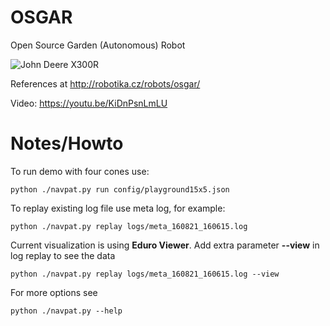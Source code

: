OSGAR
=====

Open Source Garden (Autonomous) Robot

![John Deere X300R](http://robotika.cz/competitions/roboorienteering/2016/jd-nav2.jpg)

References at
http://robotika.cz/robots/osgar/

Video: https://youtu.be/KiDnPsnLmLU

# Notes/Howto

To run demo with four cones use:

```
python ./navpat.py run config/playground15x5.json
```

To replay existing log file use meta log, for example:
```
python ./navpat.py replay logs/meta_160821_160615.log
```

Current visualization is using **Eduro Viewer**.
Add extra parameter **--view** in log replay to see the data
```
python ./navpat.py replay logs/meta_160821_160615.log --view
```

For more options see
```
python ./navpat.py --help
```

